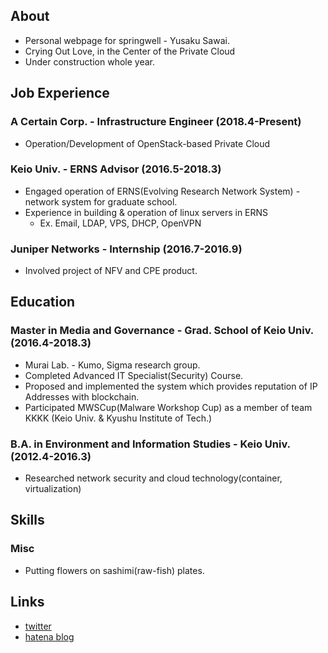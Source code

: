 ## About
- Personal webpage for springwell - Yusaku Sawai.
- Crying Out Love, in the Center of the Private Cloud
- Under construction whole year.

## Job Experience
### A Certain Corp. - Infrastructure Engineer (2018.4-Present)
- Operation/Development of OpenStack-based Private Cloud

### Keio Univ. - ERNS Advisor (2016.5-2018.3)
- Engaged operation of ERNS(Evolving Research Network System) - network system for graduate school.
- Experience in building & operation of linux servers in ERNS
  - Ex. Email, LDAP, VPS, DHCP, OpenVPN

### Juniper Networks - Internship (2016.7-2016.9)
  - Involved project of NFV and CPE product.

## Education

### Master in Media and Governance - Grad. School of Keio Univ. (2016.4-2018.3)
- Murai Lab. - Kumo, Sigma research group.
- Completed Advanced IT Specialist(Security) Course.
- Proposed and implemented the system which provides reputation of IP Addresses with blockchain.
- Participated MWSCup(Malware Workshop Cup) as a member of team KKKK (Keio Univ. & Kyushu Institute of Tech.)

### B.A. in Environment and Information Studies - Keio Univ. (2012.4-2016.3)
- Researched network security and cloud technology(container, virtualization)

## Skills
### Misc
- Putting flowers on sashimi(raw-fish) plates.

## Links
- [twitter](https://github.com/springwell)
- [hatena blog](http://springwell.hatenablog.com)
